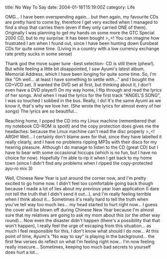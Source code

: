 title: No Way To Say
date: 2004-01-18T15:19:00Z
category: Life

OMG… I have been overspending again… but then again, my favourite CDs are pretty hard to come by, therefore I get very excited when I managed to find a shop that carries them (even if they only carried ONE of them). Originally I was planning to get my hands on some more the GTC Special 2000 CD, but to my surprise: It has been bought >\_<! You can imagine how frustrated I am when I found out, since I have been hunting down Eurobeat CDs for quite some time. (Living in a country with a low currency exchange rate pretty sucks in some sense)

Thank god the move super tune -best selection- CD is still there (phew!). But while feeling a little bit disappointed, I saw Ayumi's latest album, Memorial Address, which I have been longing for quite some time. So, I'm like "Oh well… at least I have something to settle with…" and I bought the CD+VCD set. (I wanted the DVD set at first, but thinking about it, I don't even have a DVD player!) On my way home, I flip through and read the lyrics of her songs. And when I read the lyrics for the first track "ANGEL'S SONG", I was so touched I sobbed in the bus. Really, I do! It's the same Ayumi as we know it, that's why we love her. (She wrote the lyrics for almost every of her songs) The lyrics are so beautiful…

Reaching home, I poped the CD into my Linux machine (remembered that my notebook CD-ROM is spoilt) and the copy protection does gives me the headaches: because the Linux machine can't read the disc properly >\_<! ARGH! Well… I certainly don't blame avex for that, since they have labelled it really clearly, and I have no problems ripping MP3s with their discs for my hearing pleasure. Although I do manage to listen to the CD (great CD) but I have to bear with some occasional hiccups (which is no fun, but I have no choice for now). Hopefully I'm able to rip it when I get back to my home town (since I didn't find any problems when I ripped the copy-protected ayu-ro mix 3)

Well, Chinese New Year is just around the corner now, and I'm pretty excited to go home now. I didn't feel too comfortable going back though because I made a lot of lies about my previous year loan application (I dare not tell the truth that I didn't send it out…), and I'm really feeling terrible when I think about it… Sometimes it's really hard to tell the truth when you've tell way too much lies… my head started to hurt right now… I guess the cover will be blown off during Chinese New Year because I'm almost sure that my relatives are going to ask my mom about this (or the other way round)… Now even the disaster didn't happen (there's a possibility that that won't happen), I really feel the urge of escaping from this situation… as much I feel responsible for this, I don't know what should I do now… At this point of time, Ayumi's "No way to say" is playing in the background… the first few verses do reflect on what I'm feeling right now… I'm now feeling really insecure… Sometimes, keeping too much bad secrets to yourself does hurt a lot…
